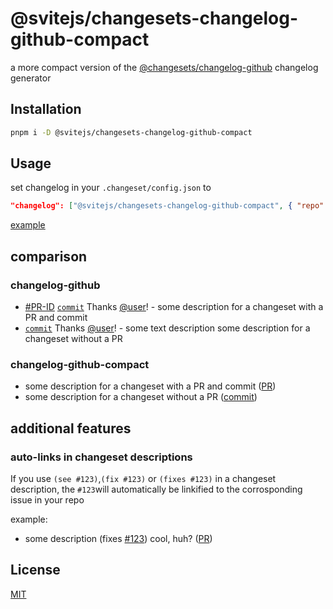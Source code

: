 # @svitejs/changesets-changelog-github-compact

a more compact version of the [@changesets/changelog-github](https://github.com/changesets/changesets/tree/main/packages/changelog-github) changelog generator

## Installation

```bash
pnpm i -D @svitejs/changesets-changelog-github-compact
```

## Usage

set changelog in your `.changeset/config.json` to
```json
"changelog": ["@svitejs/changesets-changelog-github-compact", { "repo": "org/repo" }]
```
[example](../../.changeset/config.json)

## comparison

### changelog-github

- [#PR-ID](#) [`commit`](#) Thanks [@user](#)! - some description for a changeset with a PR and commit
- [`commit`](#) Thanks [@user](#)! - some text description some description for a changeset without a PR

### changelog-github-compact
- some description for a changeset with a PR and commit ([PR](#))
- some description for a changeset without a PR ([commit](#))

## additional features

### auto-links in changeset descriptions
If you use `(see #123)`,`(fix #123)` or `(fixes #123)` in a changeset description, the `#123`will automatically be linkified to the corrosponding issue in your repo

example:
- some description (fixes [#123](#)) cool, huh? ([PR](#))
## License

[MIT](./LICENSE)

